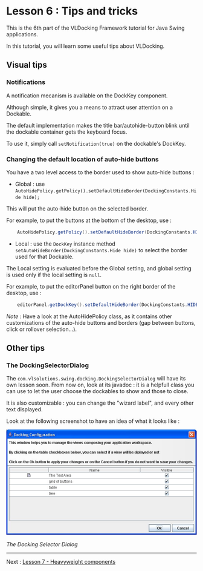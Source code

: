 # Lesson 6 : Tips and tricks 


This is the 6th part of the VLDocking Framework tutorial for Java Swing applications.


In this tutorial, you will learn some useful tips about VLDocking.


## Visual tips

### Notifications


A notification mecanism is available on the DockKey component.


Although simple, it gives you a means to attract user attention on a Dockable.


The default implementation makes the title bar/autohide-button blink until the
dockable container gets the keyboard focus.


To use it, simply call `setNotification(true)` on the dockable's DockKey.

### Changing the default location of auto-hide buttons 


You have a two level access to the border used to show auto-hide buttons :
 

* Global : use `AutoHidePolicy.getPolicy().setDefaultHideBorder(DockingConstants.Hide hide);`
     

This will put the auto-hide button on the selected border.
     

     

For example, to put the buttons at the bottom of the desktop, use :

```java
    AutoHidePolicy.getPolicy().setDefaultHideBorder(DockingConstants.HIDE_BOTTOM);
```
     
 
* Local : use the `DockKey` instance method `setAutoHideBorder(DockingConstants.Hide hide)`
       to select the border used for that Dockable.
     
The Local setting is evaluated before the Global setting, and global setting is
         used only if the local setting is `null`.
     

For example, to put the editorPanel button on the right border of the desktop, use :

```java
    editorPanel.getDockKey().setDefaultHideBorder(DockingConstants.HIDE_RIGHT);
```




*Note* : Have a look at the AutoHidePolicy class, as it contains other customizations
  of the auto-hide buttons and borders (gap between buttons, click or rollover selection...).


## Other tips 

### The DockingSelectorDialog 
  

The `com.vlsolutions.swing.docking.DockingSelectorDialog` will have
its own lesson soon. From now on, look at its javadoc : it is a helpfull class
you can use to let the user choose the dockables to show and
those to close.


It is also customizable : you can change the "wizard label", and every other
text displayed.


Look at the following screenshot to have an idea of what it looks like :

 ![](dockingselector.jpg)

 _The Docking Selector Dialog_
 
----

Next : [Lesson 7 - Heavyweight components](tutorial7.md)
